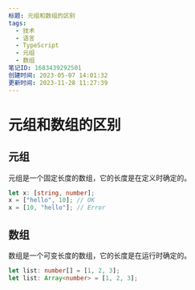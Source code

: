 ```yaml
---
标题: 元组和数组的区别
tags:
  - 技术
  - 语言
  - TypeScript
  - 元组
  - 数组
笔记ID: 1683439292501
创建时间: 2023-05-07 14:01:32
更新时间: 2023-11-28 11:27:39
---
```


# 元组和数组的区别

## 元组

元组是一个固定长度的数组，它的长度是在定义时确定的。

```ts
let x: [string, number];
x = ["hello", 10]; // OK
x = [10, "hello"]; // Error
```

## 数组

数组是一个可变长度的数组，它的长度是在运行时确定的。

```ts
let list: number[] = [1, 2, 3];
let list: Array<number> = [1, 2, 3];
```

